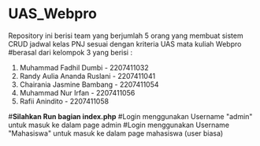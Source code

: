 # UAS_Webpro
Repository ini berisi team yang berjumlah 5 orang yang membuat sistem CRUD jadwal kelas PNJ sesuai dengan kriteria UAS mata kuliah Webpro
#berasal dari kelompok 3 yang berisi :
1. Muhammad Fadhil Dumbi - 2207411032
2. Randy Aulia Ananda Ruslani - 2207411041
3. Chairania Jasmine Bambang - 2207411054
4. Muhammad Nur Irfan - 2207411056
5. Rafii Anindito - 2207411058

#**Silahkan Run bagian index.php**
#Login menggunakan Username "admin" untuk masuk ke dalam page admin
#Login menggunakan Username "Mahasiswa" untuk masuk ke dalam page mahasiswa (user biasa)
